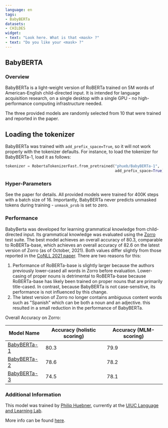 ```yaml
---
language: en
tags:
- BabyBERTa
datasets:
- CHILDES
widget:
- text: "Look here. What is that <mask> ?"
- text: "Do you like your <mask> ?"
---
```


## BabyBERTA

### Overview

BabyBERTa is a light-weight version of RoBERTa trained on 5M words of American-English child-directed input.
It is intended for language acquisition research, on a single desktop with a single GPU - no high-performance computing infrastructure needed. 

The three provided models are randomly selected from 10 that were trained and reported in the paper. 

## Loading the tokenizer

BabyBERTa was trained with `add_prefix_space=True`, so it will not work properly with the tokenizer defaults.
For instance, to load the tokenizer for BabyBERTa-1, load it as follows:

```python
tokenizer = RobertaTokenizerFast.from_pretrained("phueb/BabyBERTa-1",
                                                 add_prefix_space=True)
```

### Hyper-Parameters

See the paper for details. 
All provided models were trained for 400K steps with a batch size of 16.
Importantly, BabyBERTa never predicts unmasked tokens during training - `unmask_prob` is set to  zero.


### Performance

BabyBerta was developed for learning grammatical knowledge from child-directed input. 
Its grammatical knowledge was evaluated using the [Zorro](https://github.com/phueb/Zorro) test suite.
The best model achieves an overall accuracy of 80.3, 
comparable to RoBERTa-base, which achieves an overall accuracy of 82.6 on the latest version of Zorro (as of October, 2021).
Both values differ slightly from those reported in the [CoNLL 2021 paper](https://aclanthology.org/2021.conll-1.49/). 
There are two reasons for this:
1. Performance of RoBERTa-base is slightly larger because the authors previously lower-cased all words in Zorro before evaluation.
Lower-casing of proper nouns is detrimental to RoBERTa-base because RoBERTa-base has likely been trained on proper nouns that are primarily title-cased.
In contrast, because BabyBERTa is not case-sensitive, its performance is not influenced by this change.
2. The latest version of Zorro no longer contains ambiguous content words such as "Spanish" which can be both a noun and an adjective.
 this resulted in a small reduction in the performance of BabyBERTa.
 
Overall Accuracy on Zorro:
 
| Model Name                             | Accuracy (holistic scoring)  | Accuracy (MLM-scoring) | 
|----------------------------------------|------------------------------|------------|
| [BabyBERTa-1][link-BabyBERTa-1]        | 80.3                         | 79.9       | 
| [BabyBERTa-2][link-BabyBERTa-2]        | 78.6                         | 78.2       | 
| [BabyBERTa-3][link-BabyBERTa-3]        | 74.5                         | 78.1       | 



### Additional Information

This model was trained by [Philip Huebner](https://philhuebner.com), currently at the [UIUC Language and Learning Lab](http://www.learninglanguagelab.org).

More info can be found [here](https://github.com/phueb/BabyBERTa).


[link-BabyBERTa-1]: https://huggingface.co/phueb/BabyBERTa-1
[link-BabyBERTa-2]: https://huggingface.co/phueb/BabyBERTa-2
[link-BabyBERTa-3]: https://huggingface.co/phueb/BabyBERTa-3
